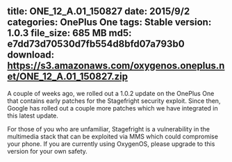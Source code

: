 title: ONE_12_A.01_150827
date: 2015/9/2
categories: OnePlus One
tags: Stable
version: 1.0.3
file_size: 685 MB
md5: e7dd73d70530d7fb554d8bfd07a793b0
download: https://s3.amazonaws.com/oxygenos.oneplus.net/ONE_12_A.01_150827.zip
---
A couple of weeks ago, we rolled out a 1.0.2 update on the OnePlus One that contains early patches for the Stagefright security exploit. Since then, Google has rolled out a couple more patches which we have integrated in this latest update.

For those of you who are unfamiliar, Stagefright is a vulnerability in the multimedia stack that can be exploited via MMS which could compromise your phone. If you are currently using OxygenOS, please upgrade to this version for your own safety.